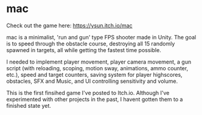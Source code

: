 # mac
Check out the game here: https://ysun.itch.io/mac

mac is a minimalist, 'run and gun' type FPS shooter made in Unity. The goal is to speed through the obstacle course, destroying all 15 randomly spawned in targets, all while getting the fastest time possible. 

I needed to implement player movement, player camera movement, a gun script (with reloading, scoping, motion sway, animations, ammo counter, etc.), speed and target counters, saving system for player highscores, obstacles, SFX and Music, and UI controlling sensitivity and volume. 

This is the first finsihed game I've posted to Itch.io. Although I've experimented with other projects in the past, I havent gotten them to a finished state yet.
